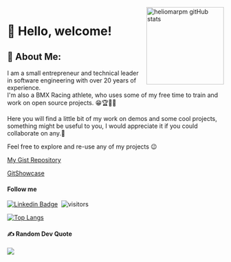
<a href="http://www.github.com/heliomarpm" target="_blank">
   <img align="right" height="180em" alt="heliomarpm gitHub stats"
        src="https://github-readme-stats.vercel.app/api?username=heliomarpm&show_icons=true&theme=dark&bg_color=1a1b27&title_color=green&icon_color=green&count_private=true&hide_border=false"/> <!-- &rank_icon=percentile"/> -->
</a>


<h1 align="left">👋 Hello, welcome!</h1>


## 💫 About Me:
I am a small entrepreneur and technical leader in software engineering with over 20 years of experience.    
I'm also a BMX Racing athlete, who uses some of my free time to train and work on open source projects. 😁🏆🚴‍♂️

Here you will find a little bit of my work on demos and some cool projects, something might be useful to you, I would appreciate it if you could collaborate on any.🤝

Feel free to explore and re-use any of my projects 😉

[My Gist Repository](https://gist.github.com/heliomarpm) 

[GitShowcase](https://www.gitshowcase.com/heliomarpm)

<!--
#### My retail business
https://www.camarotedotorcedor.com.br
-->

#### Follow me
[![Linkedin Badge](https://img.shields.io/badge/-LinkedIn-blue?style=flat-square&logo=Linkedin&logoColor=white&link=https://www.linkedin.com/in/heliomarpm)](https://www.linkedin.com/in/heliomarpm)
&nbsp;![visitors](https://visitor-badge.laobi.icu/badge?page_id=heliomarpm)

<!--
[![Twitter Badge](https://img.shields.io/badge/-Twitter-1ca0f1?style=flat-square&labelColor=1ca0f1&logo=twitter&logoColor=white&link=https://twitter.com/heliomarbmx)](https://twitter.com/heliomarbmx)-->

<!--
 (https://komarev.com/ghpvc/?username=heliomarpm&label=Profile%20views&color=8042fc&style=plastic")
-->

[![Top Langs](https://github-readme-stats.vercel.app/api/top-langs/?username=heliomarpm&layout=compact&theme=dark&bg_color=1a1b27)](https://github.com/hliomarpm)

#### ✍️ Random Dev Quote
![](https://quotes-github-readme.vercel.app/api?type=horizontal&theme=tokyonight)

<!--
## ⚡ Recent GitHub Activity
![github contribution grid snake animation](https://raw.githubusercontent.com/heliomarpm/heliomarpm/output/github-contribution-grid-snake.svg)
_generated with [Platane/snk](https://github.com/Platane/snk)_
-->

<!--
<p align="center">
   <img alt="heliomarpm's Activity Graph" 
         src="https://activity-graph.herokuapp.com/graph?username=heliomarpm&custom_title=heliomarpm's%20Contribution%20Graph&theme=react-dark" 
          height="200" />
</p> 
-->
  
<!--
## :trophy: Git profile Trophies
<p align="center">
   <a href="https://github.com/heliomarpm">
      <img src="https://github-profile-trophy.vercel.app/?username=heliomarpm&layout=compact&theme=algolia" alt="heliomarpm" height="80%" />
   </a>   
</p>
-->

<!--
## My repositories content 
<div align="center">
   <img height="180em" src="https://github-readme-stats.vercel.app/api/top-langs/?username=heliomarpm&layout=compact&theme=dark" />
   <img height="180em" src="https://github-readme-stats.vercel.app/api?username=heliomarpm&show_icons=true&theme=dark" />
</div>
-->


<!--
**heliomarpm/heliomarpm** is a ✨ _special_ ✨ repository because its `README.md` (this file) appears on your GitHub profile.

Here are some ideas to get you started:

- 🔭 I’m currently working on ...
- 🌱 I’m currently learning ...
- 👯 I’m looking to collaborate on ...
- 🤔 I’m looking for help with ...
- 💬 Ask me about ...
- 📫 How to reach me: ...
- 😄 Pronouns: ...
- ⚡ Fun fact: ...
-->
